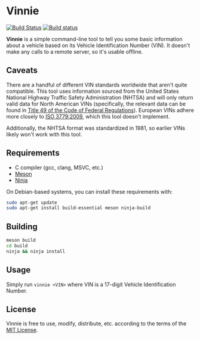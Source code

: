 # Vinnie

[![Build Status](https://travis-ci.org/clpo13/vinnie.svg?branch=master)](https://travis-ci.org/clpo13/vinnie)
[![Build status](https://ci.appveyor.com/api/projects/status/31tdtw83tgdwh2gy?svg=true)](https://ci.appveyor.com/project/clpo13/vinnie)

**Vinnie** is a simple command-line tool to tell you some basic information about a vehicle based on its Vehicle Identification Number (VIN). It doesn't make any calls to a remote server, so it's usable offline.

## Caveats

There are a handful of different VIN standards worldwide that aren't quite compatible. This tool uses information sourced from the United States National Highway Traffic Safety Administration (NHTSA) and will only return valid data for North American VINs (specifically, the relevant data can be found in [Title 49 of the Code of Federal Regulations](https://www.law.cornell.edu/cfr/text/49/part-565)). European VINs adhere more closely to [ISO 3779:2009](https://www.iso.org/standard/52200.html), which this tool doesn't implement.

Additionally, the NHTSA format was standardized in 1981, so earlier VINs likely won't work with this tool.

## Requirements

- C compiler (gcc, clang, MSVC, etc.)
- [Meson](http://mesonbuild.com/)
- [Ninja](https://ninja-build.org/)

On Debian-based systems, you can install these requirements with:

```bash
sudo apt-get update
sudo apt-get install build-essential meson ninja-build
```

## Building

```bash
meson build
cd build
ninja && ninja install
```

## Usage

Simply run `vinnie <VIN>` where VIN is a 17-digit Vehicle Identification Number.

## License

Vinnie is free to use, modify, distribute, etc. according to the terms of the [MIT License](LICENSE).
